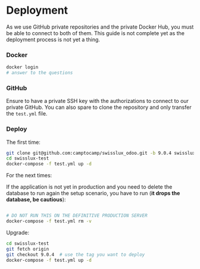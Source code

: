 # Deployment

As we use GitHub private repositories and the private Docker Hub, you must be
able to connect to both of them. This guide is not complete yet as the
deployment process is not yet a thing.

### Docker
```bash
docker login
# answer to the questions
```

### GitHub

Ensure to have a private SSH key with the authorizations to connect to our
private GitHub.  You can also spare to clone the repository and only transfer
the `test.yml` file.

### Deploy

The first time:
```bash
git clone git@github.com:camptocamp/swisslux_odoo.git -b 9.0.4 swisslux-test  # use the tag you want to deploy
cd swisslux-test
docker-compose -f test.yml up -d
```

For the next times:

If the application is not yet in production and you need to delete the database
to run again the setup scenario, you have to run (**it drops the database, be
cautious**):
```bash

# DO NOT RUN THIS ON THE DEFINITIVE PRODUCTION SERVER
docker-compose -f test.yml rm -v

```

Upgrade:
```bash
cd swisslux-test
git fetch origin
git checkout 9.0.4  # use the tag you want to deploy
docker-compose -f test.yml up -d
```
